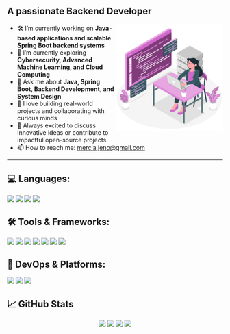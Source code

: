 ## A passionate Backend Developer

<img align="right" src="Developer.jpg" alt="Female Coder" width="250"/>

- 🛠️ I’m currently working on **Java-based applications and scalable Spring Boot backend systems**  
- 🌱 I’m currently exploring **Cybersecurity, Advanced Machine Learning, and Cloud Computing**  
- 💬 Ask me about **Java, Spring Boot, Backend Development, and System Design**  
- 🤝 I love building real-world projects and collaborating with curious minds  
- 🚀 Always excited to discuss innovative ideas or contribute to impactful open-source projects  
- 📫 How to reach me: [mercia.jeno@gmail.com](mailto:mercia.jeno@gmail.com)


---

## 💻 Languages:
<p align="left">
  <img src="https://img.shields.io/badge/C++-00599C?style=for-the-badge&logo=cplusplus&logoColor=white"/>
  <img src="https://img.shields.io/badge/Java-ED8B00?style=for-the-badge&logo=java&logoColor=white"/>
  <img src="https://img.shields.io/badge/Python-3776AB?style=for-the-badge&logo=python&logoColor=white"/>
  <img src="https://img.shields.io/badge/JavaScript-F7DF1E?style=for-the-badge&logo=javascript&logoColor=black"/>
</p>

## 🛠️ Tools & Frameworks:
<p align="left">
  <img src="https://img.shields.io/badge/Spring%20Boot-6DB33F?style=for-the-badge&logo=springboot&logoColor=white"/>
  <img src="https://img.shields.io/badge/Flask-000000?style=for-the-badge&logo=flask&logoColor=white"/>
  <img src="https://img.shields.io/badge/Node.js-339933?style=for-the-badge&logo=nodedotjs&logoColor=white"/>
  <img src="https://img.shields.io/badge/Express.js-000000?style=for-the-badge&logo=express&logoColor=white"/>
  <img src="https://img.shields.io/badge/React-61DAFB?style=for-the-badge&logo=react&logoColor=black"/>
  <img src="https://img.shields.io/badge/MongoDB-47A248?style=for-the-badge&logo=mongodb&logoColor=white"/>
  <img src="https://img.shields.io/badge/MySQL-4479A1?style=for-the-badge&logo=mysql&logoColor=white"/>
</p>

## 🔧 DevOps & Platforms:
<p align="left">
  <img src="https://img.shields.io/badge/Postman-FF6C37?style=for-the-badge&logo=postman&logoColor=white"/>
  <img src="https://img.shields.io/badge/Git-F05032?style=for-the-badge&logo=git&logoColor=white"/>
  <img src="https://img.shields.io/badge/GitHub-181717?style=for-the-badge&logo=github&logoColor=white"/>
</p>

## 📈 GitHub Stats

<p align="center">
  <img src="https://github-readme-stats.vercel.app/api?username=merciajeno&show_icons=true&theme=github_dark&hide_title=true" />
  <img src="https://github-readme-stats.vercel.app/api/top-langs/?username=merciajeno&layout=compact&theme=github_dark" />
  <img src="https://streak-stats.demolab.com/?user=merciajeno&theme=dark&hide_border=true" />
  <img src="https://github-readme-activity-graph.vercel.app/graph?username=merciajeno&bg_color=1e1e1e&color=9e4c98&line=5BC0BE&point=FFFFFF&area=true&hide_border=true" />
</p>

